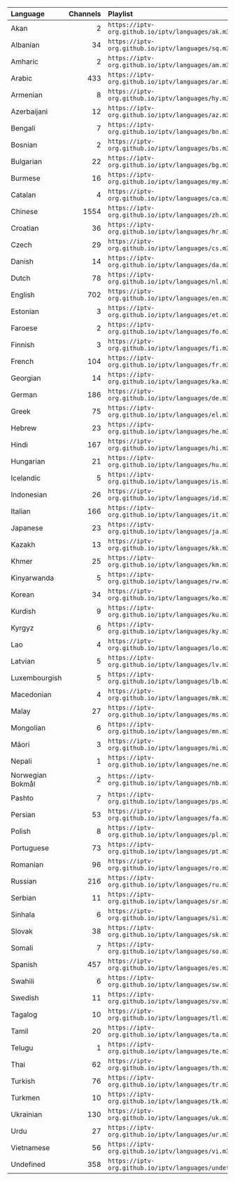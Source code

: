 <table>
	<thead>
		<tr><th align="left">Language</th><th align="right">Channels</th><th align="left">Playlist</th></tr>
	</thead>
	<tbody>
		<tr><td align="left">Akan</td><td align="right">2</td><td align="left"><code>https://iptv-org.github.io/iptv/languages/ak.m3u</code></td></tr>
		<tr><td align="left">Albanian</td><td align="right">34</td><td align="left"><code>https://iptv-org.github.io/iptv/languages/sq.m3u</code></td></tr>
		<tr><td align="left">Amharic</td><td align="right">2</td><td align="left"><code>https://iptv-org.github.io/iptv/languages/am.m3u</code></td></tr>
		<tr><td align="left">Arabic</td><td align="right">433</td><td align="left"><code>https://iptv-org.github.io/iptv/languages/ar.m3u</code></td></tr>
		<tr><td align="left">Armenian</td><td align="right">8</td><td align="left"><code>https://iptv-org.github.io/iptv/languages/hy.m3u</code></td></tr>
		<tr><td align="left">Azerbaijani</td><td align="right">12</td><td align="left"><code>https://iptv-org.github.io/iptv/languages/az.m3u</code></td></tr>
		<tr><td align="left">Bengali</td><td align="right">7</td><td align="left"><code>https://iptv-org.github.io/iptv/languages/bn.m3u</code></td></tr>
		<tr><td align="left">Bosnian</td><td align="right">2</td><td align="left"><code>https://iptv-org.github.io/iptv/languages/bs.m3u</code></td></tr>
		<tr><td align="left">Bulgarian</td><td align="right">22</td><td align="left"><code>https://iptv-org.github.io/iptv/languages/bg.m3u</code></td></tr>
		<tr><td align="left">Burmese</td><td align="right">16</td><td align="left"><code>https://iptv-org.github.io/iptv/languages/my.m3u</code></td></tr>
		<tr><td align="left">Catalan</td><td align="right">4</td><td align="left"><code>https://iptv-org.github.io/iptv/languages/ca.m3u</code></td></tr>
		<tr><td align="left">Chinese</td><td align="right">1554</td><td align="left"><code>https://iptv-org.github.io/iptv/languages/zh.m3u</code></td></tr>
		<tr><td align="left">Croatian</td><td align="right">36</td><td align="left"><code>https://iptv-org.github.io/iptv/languages/hr.m3u</code></td></tr>
		<tr><td align="left">Czech</td><td align="right">29</td><td align="left"><code>https://iptv-org.github.io/iptv/languages/cs.m3u</code></td></tr>
		<tr><td align="left">Danish</td><td align="right">14</td><td align="left"><code>https://iptv-org.github.io/iptv/languages/da.m3u</code></td></tr>
		<tr><td align="left">Dutch</td><td align="right">78</td><td align="left"><code>https://iptv-org.github.io/iptv/languages/nl.m3u</code></td></tr>
		<tr><td align="left">English</td><td align="right">702</td><td align="left"><code>https://iptv-org.github.io/iptv/languages/en.m3u</code></td></tr>
		<tr><td align="left">Estonian</td><td align="right">3</td><td align="left"><code>https://iptv-org.github.io/iptv/languages/et.m3u</code></td></tr>
		<tr><td align="left">Faroese</td><td align="right">2</td><td align="left"><code>https://iptv-org.github.io/iptv/languages/fo.m3u</code></td></tr>
		<tr><td align="left">Finnish</td><td align="right">3</td><td align="left"><code>https://iptv-org.github.io/iptv/languages/fi.m3u</code></td></tr>
		<tr><td align="left">French</td><td align="right">104</td><td align="left"><code>https://iptv-org.github.io/iptv/languages/fr.m3u</code></td></tr>
		<tr><td align="left">Georgian</td><td align="right">14</td><td align="left"><code>https://iptv-org.github.io/iptv/languages/ka.m3u</code></td></tr>
		<tr><td align="left">German</td><td align="right">186</td><td align="left"><code>https://iptv-org.github.io/iptv/languages/de.m3u</code></td></tr>
		<tr><td align="left">Greek</td><td align="right">75</td><td align="left"><code>https://iptv-org.github.io/iptv/languages/el.m3u</code></td></tr>
		<tr><td align="left">Hebrew</td><td align="right">23</td><td align="left"><code>https://iptv-org.github.io/iptv/languages/he.m3u</code></td></tr>
		<tr><td align="left">Hindi</td><td align="right">167</td><td align="left"><code>https://iptv-org.github.io/iptv/languages/hi.m3u</code></td></tr>
		<tr><td align="left">Hungarian</td><td align="right">21</td><td align="left"><code>https://iptv-org.github.io/iptv/languages/hu.m3u</code></td></tr>
		<tr><td align="left">Icelandic</td><td align="right">5</td><td align="left"><code>https://iptv-org.github.io/iptv/languages/is.m3u</code></td></tr>
		<tr><td align="left">Indonesian</td><td align="right">26</td><td align="left"><code>https://iptv-org.github.io/iptv/languages/id.m3u</code></td></tr>
		<tr><td align="left">Italian</td><td align="right">166</td><td align="left"><code>https://iptv-org.github.io/iptv/languages/it.m3u</code></td></tr>
		<tr><td align="left">Japanese</td><td align="right">23</td><td align="left"><code>https://iptv-org.github.io/iptv/languages/ja.m3u</code></td></tr>
		<tr><td align="left">Kazakh</td><td align="right">13</td><td align="left"><code>https://iptv-org.github.io/iptv/languages/kk.m3u</code></td></tr>
		<tr><td align="left">Khmer</td><td align="right">25</td><td align="left"><code>https://iptv-org.github.io/iptv/languages/km.m3u</code></td></tr>
		<tr><td align="left">Kinyarwanda</td><td align="right">5</td><td align="left"><code>https://iptv-org.github.io/iptv/languages/rw.m3u</code></td></tr>
		<tr><td align="left">Korean</td><td align="right">34</td><td align="left"><code>https://iptv-org.github.io/iptv/languages/ko.m3u</code></td></tr>
		<tr><td align="left">Kurdish</td><td align="right">9</td><td align="left"><code>https://iptv-org.github.io/iptv/languages/ku.m3u</code></td></tr>
		<tr><td align="left">Kyrgyz</td><td align="right">6</td><td align="left"><code>https://iptv-org.github.io/iptv/languages/ky.m3u</code></td></tr>
		<tr><td align="left">Lao</td><td align="right">4</td><td align="left"><code>https://iptv-org.github.io/iptv/languages/lo.m3u</code></td></tr>
		<tr><td align="left">Latvian</td><td align="right">5</td><td align="left"><code>https://iptv-org.github.io/iptv/languages/lv.m3u</code></td></tr>
		<tr><td align="left">Luxembourgish</td><td align="right">5</td><td align="left"><code>https://iptv-org.github.io/iptv/languages/lb.m3u</code></td></tr>
		<tr><td align="left">Macedonian</td><td align="right">4</td><td align="left"><code>https://iptv-org.github.io/iptv/languages/mk.m3u</code></td></tr>
		<tr><td align="left">Malay</td><td align="right">27</td><td align="left"><code>https://iptv-org.github.io/iptv/languages/ms.m3u</code></td></tr>
		<tr><td align="left">Mongolian</td><td align="right">6</td><td align="left"><code>https://iptv-org.github.io/iptv/languages/mn.m3u</code></td></tr>
		<tr><td align="left">Māori</td><td align="right">3</td><td align="left"><code>https://iptv-org.github.io/iptv/languages/mi.m3u</code></td></tr>
		<tr><td align="left">Nepali</td><td align="right">1</td><td align="left"><code>https://iptv-org.github.io/iptv/languages/ne.m3u</code></td></tr>
		<tr><td align="left">Norwegian Bokmål</td><td align="right">2</td><td align="left"><code>https://iptv-org.github.io/iptv/languages/nb.m3u</code></td></tr>
		<tr><td align="left">Pashto</td><td align="right">7</td><td align="left"><code>https://iptv-org.github.io/iptv/languages/ps.m3u</code></td></tr>
		<tr><td align="left">Persian</td><td align="right">53</td><td align="left"><code>https://iptv-org.github.io/iptv/languages/fa.m3u</code></td></tr>
		<tr><td align="left">Polish</td><td align="right">8</td><td align="left"><code>https://iptv-org.github.io/iptv/languages/pl.m3u</code></td></tr>
		<tr><td align="left">Portuguese</td><td align="right">73</td><td align="left"><code>https://iptv-org.github.io/iptv/languages/pt.m3u</code></td></tr>
		<tr><td align="left">Romanian</td><td align="right">96</td><td align="left"><code>https://iptv-org.github.io/iptv/languages/ro.m3u</code></td></tr>
		<tr><td align="left">Russian</td><td align="right">216</td><td align="left"><code>https://iptv-org.github.io/iptv/languages/ru.m3u</code></td></tr>
		<tr><td align="left">Serbian</td><td align="right">11</td><td align="left"><code>https://iptv-org.github.io/iptv/languages/sr.m3u</code></td></tr>
		<tr><td align="left">Sinhala</td><td align="right">6</td><td align="left"><code>https://iptv-org.github.io/iptv/languages/si.m3u</code></td></tr>
		<tr><td align="left">Slovak</td><td align="right">38</td><td align="left"><code>https://iptv-org.github.io/iptv/languages/sk.m3u</code></td></tr>
		<tr><td align="left">Somali</td><td align="right">7</td><td align="left"><code>https://iptv-org.github.io/iptv/languages/so.m3u</code></td></tr>
		<tr><td align="left">Spanish</td><td align="right">457</td><td align="left"><code>https://iptv-org.github.io/iptv/languages/es.m3u</code></td></tr>
		<tr><td align="left">Swahili</td><td align="right">6</td><td align="left"><code>https://iptv-org.github.io/iptv/languages/sw.m3u</code></td></tr>
		<tr><td align="left">Swedish</td><td align="right">11</td><td align="left"><code>https://iptv-org.github.io/iptv/languages/sv.m3u</code></td></tr>
		<tr><td align="left">Tagalog</td><td align="right">10</td><td align="left"><code>https://iptv-org.github.io/iptv/languages/tl.m3u</code></td></tr>
		<tr><td align="left">Tamil</td><td align="right">20</td><td align="left"><code>https://iptv-org.github.io/iptv/languages/ta.m3u</code></td></tr>
		<tr><td align="left">Telugu</td><td align="right">1</td><td align="left"><code>https://iptv-org.github.io/iptv/languages/te.m3u</code></td></tr>
		<tr><td align="left">Thai</td><td align="right">62</td><td align="left"><code>https://iptv-org.github.io/iptv/languages/th.m3u</code></td></tr>
		<tr><td align="left">Turkish</td><td align="right">76</td><td align="left"><code>https://iptv-org.github.io/iptv/languages/tr.m3u</code></td></tr>
		<tr><td align="left">Turkmen</td><td align="right">10</td><td align="left"><code>https://iptv-org.github.io/iptv/languages/tk.m3u</code></td></tr>
		<tr><td align="left">Ukrainian</td><td align="right">130</td><td align="left"><code>https://iptv-org.github.io/iptv/languages/uk.m3u</code></td></tr>
		<tr><td align="left">Urdu</td><td align="right">27</td><td align="left"><code>https://iptv-org.github.io/iptv/languages/ur.m3u</code></td></tr>
		<tr><td align="left">Vietnamese</td><td align="right">56</td><td align="left"><code>https://iptv-org.github.io/iptv/languages/vi.m3u</code></td></tr>
		<tr><td align="left">Undefined</td><td align="right">358</td><td align="left"><code>https://iptv-org.github.io/iptv/languages/undefined.m3u</code></td></tr>
	</tbody>
</table>